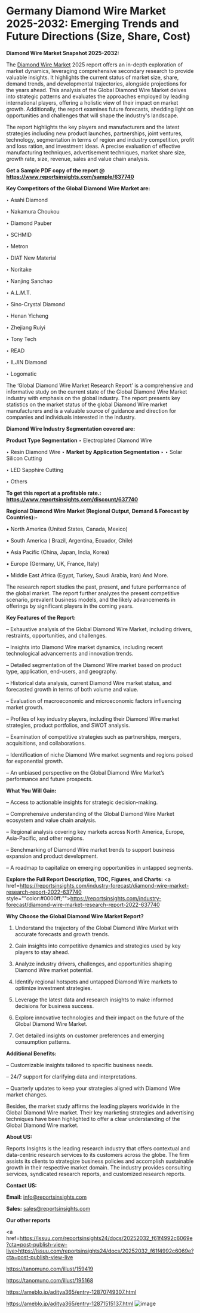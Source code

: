 # Germany Diamond Wire Market 2025-2032: Emerging Trends and Future Directions (Size, Share, Cost)

<strong>Diamond Wire Market Snapshot 2025-2032:</strong>

The <a href=https://www.reportsinsights.com/sample/637740>Diamond Wire Market</a> 2025 report offers an in-depth exploration of market dynamics, leveraging comprehensive secondary research to provide valuable insights. It highlights the current status of market size, share, demand trends, and developmental trajectories, alongside projections for the years ahead. This analysis of the Global Diamond Wire Market delves into strategic patterns and evaluates the approaches employed by leading international players, offering a holistic view of their impact on market growth. Additionally, the report examines future forecasts, shedding light on opportunities and challenges that will shape the industry's landscape.

The report highlights the key players and manufacturers and the latest strategies including new product launches, partnerships, joint ventures, technology, segmentation in terms of region and industry competition, profit and loss ration, and investment ideas. A precise evaluation of effective manufacturing techniques, advertisement techniques, market share size, growth rate, size, revenue, sales and value chain analysis.

<strong>Get a Sample PDF copy of the report @ <a href=https://www.reportsinsights.com/sample/637740 style=color:#0000ff;>https://www.reportsinsights.com/sample/637740</a></strong>

<strong>Key Competitors of the Global Diamond Wire Market are:</strong>

‣ Asahi Diamond

‣ Nakamura Choukou

‣ Diamond Pauber

‣ SCHMID

‣ Metron

‣ DIAT New Material

‣ Noritake

‣ Nanjing Sanchao

‣ A.L.M.T.

‣ Sino-Crystal Diamond

‣ Henan Yicheng

‣ Zhejiang Ruiyi

‣ Tony Tech

‣ READ

‣ ILJIN Diamond

‣ Logomatic

The ‘Global Diamond Wire Market Research Report’ is a comprehensive and informative study on the current state of the Global Diamond Wire Market industry with emphasis on the global industry. The report presents key statistics on the market status of the global Diamond Wire market manufacturers and is a valuable source of guidance and direction for companies and individuals interested in the industry.

<strong>Diamond Wire Industry Segmentation covered are:</strong>

<strong>Product Type Segmentation</strong>
‣
Electroplated Diamond Wire

‣ Resin Diamond Wire
‣ 
<strong>Market by Application Segmentation</strong>
‣
‣  Solar Silicon Cutting

‣ LED Sapphire Cutting

‣ Others

<strong>To get this report at a profitable rate.: <a href=https://www.reportsinsights.com/discount/637740 style=color:#0000ff;>https://www.reportsinsights.com/discount/637740</a></strong>

<strong>Regional Diamond Wire Market (Regional Output, Demand &amp; Forecast by Countries):-</strong>

• North America (United States, Canada, Mexico)

• South America ( Brazil, Argentina, Ecuador, Chile)

• Asia Pacific (China, Japan, India, Korea)

• Europe (Germany, UK, France, Italy)

• Middle East Africa (Egypt, Turkey, Saudi Arabia, Iran) And More.

The research report studies the past, present, and future performance of the global market. The report further analyzes the present competitive scenario, prevalent business models, and the likely advancements in offerings by significant players in the coming years.

<strong>Key Features of the Report:</strong>

– Exhaustive analysis of the Global Diamond Wire Market, including drivers, restraints, opportunities, and challenges.

– Insights into Diamond Wire market dynamics, including recent technological advancements and innovation trends.

– Detailed segmentation of the Diamond Wire market based on product type, application, end-users, and geography.

– Historical data analysis, current Diamond Wire market status, and forecasted growth in terms of both volume and value.

– Evaluation of macroeconomic and microeconomic factors influencing market growth.

– Profiles of key industry players, including their Diamond Wire market strategies, product portfolios, and SWOT analysis.

– Examination of competitive strategies such as partnerships, mergers, acquisitions, and collaborations.

– Identification of niche Diamond Wire market segments and regions poised for exponential growth.

– An unbiased perspective on the Global Diamond Wire Market’s performance and future prospects.

<strong>What You Will Gain:</strong>

– Access to actionable insights for strategic decision-making.

– Comprehensive understanding of the Global Diamond Wire Market ecosystem and value chain analysis.

– Regional analysis covering key markets across North America, Europe, Asia-Pacific, and other regions.

– Benchmarking of Diamond Wire market trends to support business expansion and product development.

– A roadmap to capitalize on emerging opportunities in untapped segments.

<strong>Explore the Full Report Description, TOC, Figures, and Charts:</strong>
<a href=https://reportsinsights.com/industry-forecast/diamond-wire-market-research-report-2022-637740 style=""color:#0000ff;"">https://reportsinsights.com/industry-forecast/diamond-wire-market-research-report-2022-637740</a>

<strong>Why Choose the Global Diamond Wire Market Report?</strong>

1. Understand the trajectory of the Global Diamond Wire Market with accurate forecasts and growth trends.

2. Gain insights into competitive dynamics and strategies used by key players to stay ahead.

3. Analyze industry drivers, challenges, and opportunities shaping Diamond Wire market potential.

4. Identify regional hotspots and untapped Diamond Wire markets to optimize investment strategies.

5. Leverage the latest data and research insights to make informed decisions for business success.

6. Explore innovative technologies and their impact on the future of the Global Diamond Wire Market.

7. Get detailed insights on customer preferences and emerging consumption patterns.

<strong>Additional Benefits:</strong>

– Customizable insights tailored to specific business needs.

– 24/7 support for clarifying data and interpretations.

– Quarterly updates to keep your strategies aligned with Diamond Wire market changes.

Besides, the market study affirms the leading players worldwide in the Global Diamond Wire market. Their key marketing strategies and advertising techniques have been highlighted to offer a clear understanding of the Global Diamond Wire market.

<strong><strong>About US</strong>:</strong>

Reports Insights is the leading research industry that offers contextual and data-centric research services to its customers across the globe. The firm assists its clients to strategize business policies and accomplish sustainable growth in their respective market domain. The industry provides consulting services, syndicated research reports, and customized research reports.

<strong>Contact US:</strong>

<p class=><b>Email:</b> <a href=mailto:info@reportsinsights.com>info@reportsinsights.com</a></p>
<p class=><b>Sales:</b> <a href=mailto:sales@reportsinsights.com>sales@reportsinsights.com</a></p>

<strong>Our other reports</strong>

<a href=https://issuu.com/reportsinsights24/docs/20252032_f61f4992c6069e?cta=post-publish-view-live>https://issuu.com/reportsinsights24/docs/20252032_f61f4992c6069e?cta=post-publish-view-live</a>

<a href=https://tanomuno.com/illust/159419>https://tanomuno.com/illust/159419</a>

<a href=https://tanomuno.com/illust/195168>https://tanomuno.com/illust/195168</a>

<a href=https://ameblo.jp/aditya365/entry-12870749307.html>https://ameblo.jp/aditya365/entry-12870749307.html</a>

<a href=https://ameblo.jp/aditya365/entry-12871515137.html>https://ameblo.jp/aditya365/entry-12871515137.html</a>
![image](https://github.com/user-attachments/assets/1d0aa58b-7406-4141-a57b-20a0b9f12bf0)
